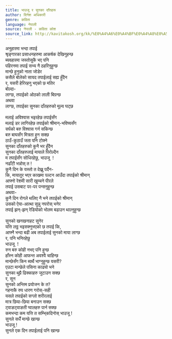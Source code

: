 ```yaml
---
title: भाउजू र सुनका दाँतहरू
author: दिनेश अधिकारी
genre: कविता
language: नेपाली
source: नेपाली - कविता कोश
source_link: http://kavitakosh.org/kk/%E0%A4%A6%E0%A4%BF%E0%A4%A8%E0%A5%87%E0%A4%B6_%E0%A4%85%E0%A4%A7%E0%A4%BF%E0%A4%95%E0%A4%BE%E0%A4%B0%E0%A5%80
---
```


अनुहारमा भन्दा तपाई  
श्रृङ्गारका प्रसाधनहरुमा आकर्षक देखिनुहन्छ  
ब्यवहारमा जस्तोसुकै भए पनि  
पहिरनमा तपाई सभ्य नै ठहरिनुहुन्छ  
मान्छे हुनुको नाता जोडेर  
कसैले बोलेको सायद तपाईलाई सह्य हुँदैन  
र, यसरी हेरिरहनु भएको छ मतिर  
बोल्दा-  
लाग्छ, तपाईको ओठको लाली बिग्रन्छ  
अथवा  
लाग्छ, तपाईका सुनका दाँतहरुको मूल्य घट्छ  
   
मलाई अविश्वास भइरहेछ तपाईसँग  
मलाई डर लागिरहेछ तपाईको श्रीमान्-भविष्यसँग  
सर्पको बरु विश्वास गर्न सकिन्छ  
बरु बाघसँग मित्रता हुन सक्छ  
ठाउँ-कुठाउँ जता पनि टोक्ने  
सुनका दाँतहरुको कुनै भर हुँदैन  
सुनका दाँतहरुलाई मायाले पिरोल्दैन  
म तपाईसँग सोधिरहेछु, भाउजू  !  
नढाँटी भन्नोस् त !  
कुनै दिन के यस्तो त देख्नु पर्दैन-  
कि, मायातुर भएर काखमा पल्टन आउँदा तपाईको श्रीमान्  
आफ्नो रेशमी सारी खुम्चने पीरले  
तपाई उसबाट पर-पर पन्सनुहुन्छ  
अथवा-  
कुनै दिन रोगले थलिए नै भने तपाईको श्रीमान्  
उसको ऐया-आत्था सुन्नु नपरोस् भनेर  
तपाई झन्-झन् रेडियोको भोलम बढाउन थाल्नुहुन्छ  
   
सुनको खनखनाहट सुनेर  
यत्ति लठ्ठ भइसक्नुभएको छ तपाई कि,  
आफ्नै भन्दा बढी अब तपाईलाई सुनको माया लाग्छ  
र, पनि भनिरहेछु  
भाउजू  !  
रुन बरु कोही नभए पनि हुन्छ  
हाँस्न कोही आफन्त अवश्यै चाहिन्छ  
मान्छेसँग किन ब्यर्थै भाग्नुहुन्छ यसरी?  
एउटा मान्छेले पसिना काढ्यो भने  
सुनका थुप्रै ढिक्काहरु जुटाउन सक्छ  
र, सुन  
सुनको अन्तिम प्रयोजन के त?  
गहनाकै रुप धारण गरोस्-सही  
यसले तपाईको सग्लो शरीरलाई  
मात्र छिया-छिया बनाउन सक्छ  
ट्वाङट्वाङती प्वालहरु पार्न सक्छ  
कमभन्दा कम यत्ति त सम्भि्कदिनोस् भाउजू !  
सुनले सधैँ मान्छे खान्छ  
भाउजू !  
सुनले एक दिन तपाईलाई पनि खान्छ
